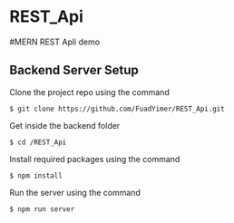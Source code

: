 # REST_Api
#MERN REST Apli demo

## Backend Server Setup

Clone the project repo using the command

```
$ git clone https://github.com/FuadYimer/REST_Api.git
```

Get inside the backend folder

```
$ cd /REST_Api
```

Install required packages using the command

```
$ npm install
```

Run the server using the command

```
$ npm run server
```
